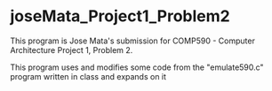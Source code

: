 # joseMata_Project1_Problem2
This program is Jose Mata's submission for COMP590 - Computer Architecture Project 1, Problem 2. 

This program uses and modifies some code from the "emulate590.c" program written in class and expands on it